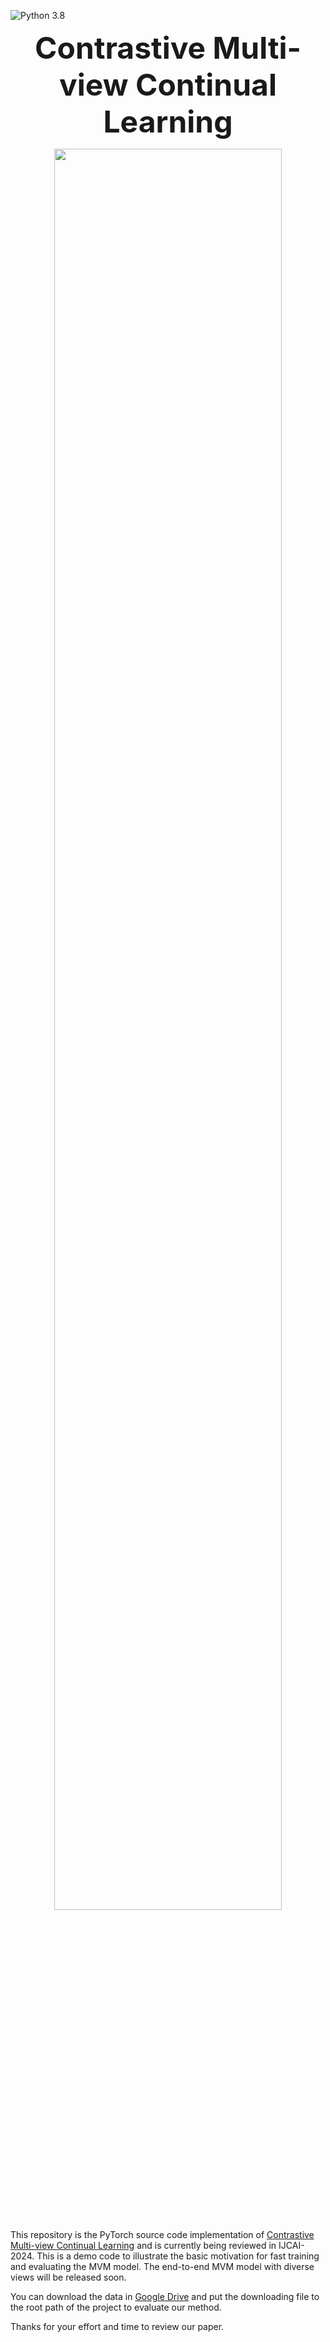 ![Python 3.8](https://img.shields.io/badge/python-3.8-green.svg)

[//]: # (# Contrastive Multi-view Continual Learning)
<font size="10"><b><center>Contrastive Multi-view Continual Learning</center></b></font>

<div align="center">
<img src=https://github.com/honestws/MVM/blob/master/img/illustrate.svg width=85% />
</div>

This repository is the PyTorch source code implementation of 
[Contrastive Multi-view Continual Learning]() and is 
currently being reviewed in IJCAI-2024. This is a demo code to illustrate the basic motivation 
for fast training and evaluating the MVM model. 
The end-to-end MVM model with diverse views will be released soon.

You can download the data in
[Google Drive](https://drive.google.com/file/d/1Is9GeVAe9vy1l5xg7Xqwa9lXAYRm3PMu/view?usp=sharing)
 and 
put the downloading file to the root path of the project to evaluate our method.

Thanks for your effort and time to review our paper.


